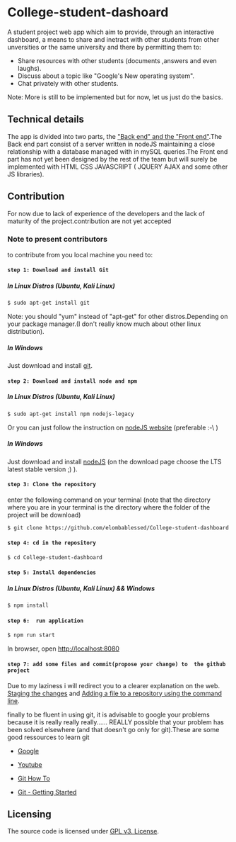 # College-student-dashoard
A student project web app which aim to provide, through an interactive dashboard, a means to share and inetract with other students from other unversities or the same university and there by permitting them to:

- Share resources with other students (documents ,answers and even laughs).
- Discuss about a topic like "Google's New operating system".
- Chat privately with other students.

Note: More is still to be implemented but for now, let us just do the basics.

## Technical details

The app is divided into two parts, the ["Back end" and the "Front end"](https://en.wikipedia.org/wiki/Front_and_back_ends).The Back end part consist of a server written in nodeJS maintaining a close relationship with a database managed with in mySQL queries.The Front end part has not yet been designed by the rest of the team but will surely be implemented with HTML CSS JAVASCRIPT ( JQUERY AJAX and some other JS libraries).


## Contribution

For now due to lack of experience of the developers and the lack of maturity of the project.contribution are not yet accepted

### Note to present contributors

to contribute from you local machine you need to:

#### `step 1: Download and install Git`

##### In Linux Distros (Ubuntu, Kali Linux)

```bash
$ sudo apt-get install git 
 ```
 Note: you should "yum" instead of "apt-get" for other distros.Depending on your package manager.(I don't really know much about other linux distribution).
 
##### In Windows 
 
Just download and install [git](https://git-scm.com/download/win).
 
 

#### `step 2: Download and install node and npm`

##### In Linux Distros (Ubuntu, Kali Linux)

```bash
$ sudo apt-get install npm nodejs-legacy
 ```
 Or you can just follow the instruction on [nodeJS website](https://nodejs.org/en/download/package-manager/) (preferable :-\ )
 
 
##### In Windows 
 
Just download and install [nodeJS](https://nodejs.org/en/) (on the download page choose the LTS latest stable version ;) ).

 
 #### `step 3: Clone the repository`

enter the following command on your terminal (note that the directory where you are in your terminal is the directory where the folder of the project will be download)

```bash
$ git clone https://github.com/elombablessed/College-student-dashboard.git
 ```
 
  
 
 #### `step 4: cd in the repository`

```bash
$ cd College-student-dashboard
```

 #### `step 5: Install dependencies`

##### In Linux Distros (Ubuntu, Kali Linux) && Windows

```bash
$ npm install
``` 



#### `step 6:  run application`

```bash
$ npm run start
```
In browser, open [http://localhost:8080](http://localhost:8080)



#### `step 7: add some files and commit(propose your change) to  the github project`

Due to  my laziness i will redirect you to a clearer explanation on the web. [Staging the changes](https://githowto.com/staging_changes) and [Adding a file to a repository using the command line](https://help.github.com/articles/adding-a-file-to-a-repository-using-the-command-line/).

finally to be fluent in using git, it is advisable to google your problems because it is really really really...... REALLY possible that your problem has been solved elsewhere (and that doesn't go only for git).These are some good ressources to learn git

-  [Google](https://www.google.com)

-  [Youtube](https://www.youtube.com)

-  [Git How To](https://githowto.com/)

-  [Git - Getting Started](https://git-scm.com/book/en/v2/Getting-Started-First-Time-Git-Setup)


## Licensing

The source code is licensed under [GPL v3. License](/LICENSE).

